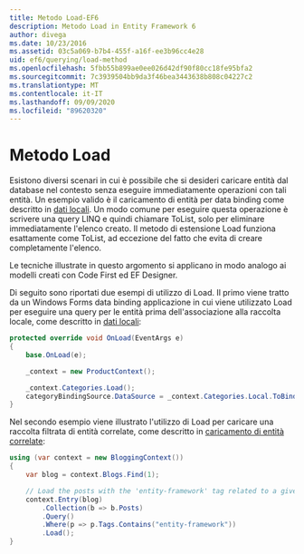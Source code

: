 ```yaml
---
title: Metodo Load-EF6
description: Metodo Load in Entity Framework 6
author: divega
ms.date: 10/23/2016
ms.assetid: 03c5a069-b7b4-455f-a16f-ee3b96cc4e28
uid: ef6/querying/load-method
ms.openlocfilehash: 5fbb55b899ae0ee026d42df90f80cc18fe95bfa2
ms.sourcegitcommit: 7c3939504bb9da3f46bea3443638b808c04227c2
ms.translationtype: MT
ms.contentlocale: it-IT
ms.lasthandoff: 09/09/2020
ms.locfileid: "89620320"
---
```

# <a name="the-load-method"></a>Metodo Load
Esistono diversi scenari in cui è possibile che si desideri caricare entità dal database nel contesto senza eseguire immediatamente operazioni con tali entità. Un esempio valido è il caricamento di entità per data binding come descritto in [dati locali](xref:ef6/querying/local-data). Un modo comune per eseguire questa operazione è scrivere una query LINQ e quindi chiamare ToList, solo per eliminare immediatamente l'elenco creato. Il metodo di estensione Load funziona esattamente come ToList, ad eccezione del fatto che evita di creare completamente l'elenco.  

Le tecniche illustrate in questo argomento si applicano in modo analogo ai modelli creati con Code First ed EF Designer.  

Di seguito sono riportati due esempi di utilizzo di Load. Il primo viene tratto da un Windows Forms data binding applicazione in cui viene utilizzato Load per eseguire una query per le entità prima dell'associazione alla raccolta locale, come descritto in [dati locali](xref:ef6/querying/local-data):  

``` csharp
protected override void OnLoad(EventArgs e)
{
    base.OnLoad(e);

    _context = new ProductContext();

    _context.Categories.Load();
    categoryBindingSource.DataSource = _context.Categories.Local.ToBindingList();
}
```  

Nel secondo esempio viene illustrato l'utilizzo di Load per caricare una raccolta filtrata di entità correlate, come descritto in [caricamento di entità correlate](xref:ef6/querying/related-data):  

``` csharp
using (var context = new BloggingContext())
{
    var blog = context.Blogs.Find(1);

    // Load the posts with the 'entity-framework' tag related to a given blog
    context.Entry(blog)
        .Collection(b => b.Posts)
        .Query()
        .Where(p => p.Tags.Contains("entity-framework"))
        .Load();
}
```  
